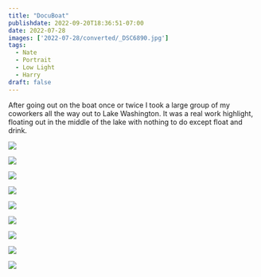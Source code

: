 ```yaml
---
title: "DocuBoat"
publishdate: 2022-09-20T18:36:51-07:00
date: 2022-07-28
images: ['2022-07-28/converted/_DSC6890.jpg']
tags:
  - Nate
  - Portrait
  - Low Light
  - Harry
draft: false
---
```


After going out on the boat once or twice I took a large group of my coworkers all the way out to Lake Washington.  It was a real work highlight, floating out in the middle of the lake with nothing to do except float and drink.

![](2022-07-28/converted/_DSC6844.jpg)

![](2022-07-28/converted/_DSC6847.jpg)

![](2022-07-28/converted/_DSC6875.jpg)

![](2022-07-28/converted/_DSC6890.jpg)

![](2022-07-28/converted/_DSC6940.jpg)

![](2022-07-28/converted/_DSC6945.jpg)

![](2022-07-28/converted/_DSC6949.jpg)

![](2022-07-28/converted/_DSC6951.jpg)

![](2022-07-28/converted/_DSC6960.jpg)
